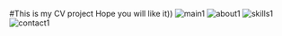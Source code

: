 #This is my CV project
Hope you will like it))
![main1](https://user-images.githubusercontent.com/68735860/108543354-278a2280-730f-11eb-8ec1-48f6f6a10a5c.png)
![about1](https://user-images.githubusercontent.com/68735860/108543320-1e995100-730f-11eb-9614-71ee989254de.png)
![skills1](https://user-images.githubusercontent.com/68735860/108543333-21944180-730f-11eb-81e1-9b91021f0297.png)
![contact1](https://user-images.githubusercontent.com/68735860/108543325-20631480-730f-11eb-92e9-af1b629b08d3.png)